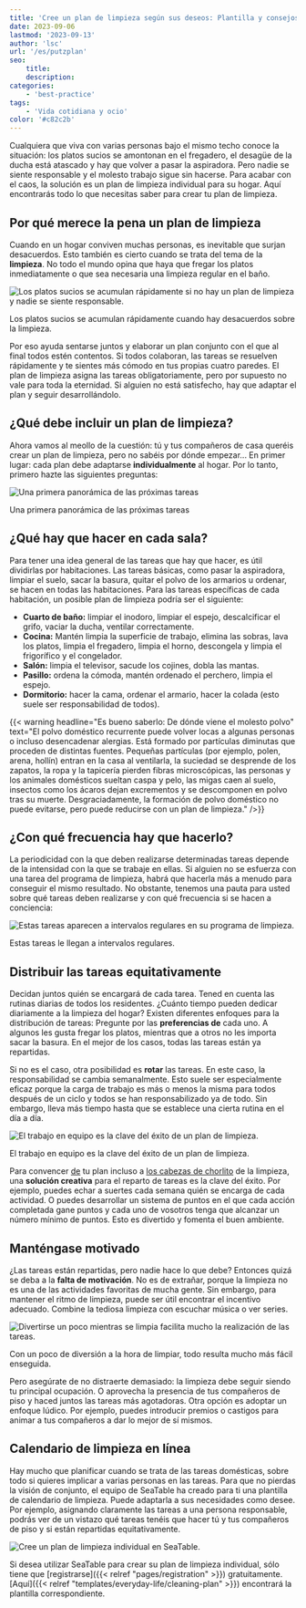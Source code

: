 ```yaml
---
title: 'Cree un plan de limpieza según sus deseos: Plantilla y consejos'
date: 2023-09-06
lastmod: '2023-09-13'
author: 'lsc'
url: '/es/putzplan'
seo:
    title:
    description:
categories:
    - 'best-practice'
tags:
    - 'Vida cotidiana y ocio'
color: '#c82c2b'
---
```


Cualquiera que viva con varias personas bajo el mismo techo conoce la situación: los platos sucios se amontonan en el fregadero, el desagüe de la ducha está atascado y hay que volver a pasar la aspiradora. Pero nadie se siente responsable y el molesto trabajo sigue sin hacerse. Para acabar con el caos, la solución es un plan de limpieza individual para su hogar. Aquí encontrarás todo lo que necesitas saber para crear tu plan de limpieza.

## Por qué merece la pena un plan de limpieza

Cuando en un hogar conviven muchas personas, es inevitable que surjan desacuerdos. Esto también es cierto cuando se trata del tema de la **limpieza**. No todo el mundo opina que haya que fregar los platos inmediatamente o que sea necesaria una limpieza regular en el baño.

![Los platos sucios se acumulan rápidamente si no hay un plan de limpieza y nadie se siente responsable.](nathan-dumlao-m0ucB-06v7k-unsplash-1-e1693817126757-711x533.jpg)

Los platos sucios se acumulan rápidamente cuando hay desacuerdos sobre la limpieza.

Por eso ayuda sentarse juntos y elaborar un plan conjunto con el que al final todos estén contentos. Si todos colaboran, las tareas se resuelven rápidamente y te sientes más cómodo en tus propias cuatro paredes. El plan de limpieza asigna las tareas obligatoriamente, pero por supuesto no vale para toda la eternidad. Si alguien no está satisfecho, hay que adaptar el plan y seguir desarrollándolo.

## ¿Qué debe incluir un plan de limpieza?

Ahora vamos al meollo de la cuestión: tú y tus compañeros de casa queréis crear un plan de limpieza, pero no sabéis por dónde empezar... En primer lugar: cada plan debe adaptarse **individualmente** al hogar. Por lo tanto, primero hazte las siguientes preguntas:

![Una primera panorámica de las próximas tareas](Putzplan-1-711x711.png)

Una primera panorámica de las próximas tareas

## ¿Qué hay que hacer en cada sala?

Para tener una idea general de las tareas que hay que hacer, es útil dividirlas por habitaciones. Las tareas básicas, como pasar la aspiradora, limpiar el suelo, sacar la basura, quitar el polvo de los armarios u ordenar, se hacen en todas las habitaciones. Para las tareas específicas de cada habitación, un posible plan de limpieza podría ser el siguiente:

- **Cuarto de baño:** limpiar el inodoro, limpiar el espejo, descalcificar el grifo, vaciar la ducha, ventilar correctamente.
- **Cocina:** Mantén limpia la superficie de trabajo, elimina las sobras, lava los platos, limpia el fregadero, limpia el horno, descongela y limpia el frigorífico y el congelador.
- **Salón:** limpia el televisor, sacude los cojines, dobla las mantas.
- **Pasillo:** ordena la cómoda, mantén ordenado el perchero, limpia el espejo.
- **Dormitorio:** hacer la cama, ordenar el armario, hacer la colada (esto suele ser responsabilidad de todos).

{{< warning headline="Es bueno saberlo: De dónde viene el molesto polvo" text="El polvo doméstico recurrente puede volver locas a algunas personas o incluso desencadenar alergias. Está formado por partículas diminutas que proceden de distintas fuentes. Pequeñas partículas (por ejemplo, polen, arena, hollín) entran en la casa al ventilarla, la suciedad se desprende de los zapatos, la ropa y la tapicería pierden fibras microscópicas, las personas y los animales domésticos sueltan caspa y pelo, las migas caen al suelo, insectos como los ácaros dejan excrementos y se descomponen en polvo tras su muerte. Desgraciadamente, la formación de polvo doméstico no puede evitarse, pero puede reducirse con un plan de limpieza." />}}

## ¿Con qué frecuencia hay que hacerlo?

La periodicidad con la que deben realizarse determinadas tareas depende de la intensidad con la que se trabaje en ellas. Si alguien no se esfuerza con una tarea del programa de limpieza, habrá que hacerla más a menudo para conseguir el mismo resultado. No obstante, tenemos una pauta para usted sobre qué tareas deben realizarse y con qué frecuencia si se hacen a conciencia:

![Estas tareas aparecen a intervalos regulares en su programa de limpieza.](Haeufigkeit-der-Taetigkeiten-fuer-den-Putzplan-711x711.png)

Estas tareas le llegan a intervalos regulares.

## Distribuir las tareas equitativamente

Decidan juntos quién se encargará de cada tarea. Tened en cuenta las rutinas diarias de todos los residentes. ¿Cuánto tiempo pueden dedicar diariamente a la limpieza del hogar? Existen diferentes enfoques para la distribución de tareas: Pregunte por las **preferencias de** cada uno. A algunos les gusta fregar los platos, mientras que a otros no les importa sacar la basura. En el mejor de los casos, todas las tareas están ya repartidas.

Si no es el caso, otra posibilidad es **rotar** las tareas. En este caso, la responsabilidad se cambia semanalmente. Esto suele ser especialmente eficaz porque la carga de trabajo es más o menos la misma para todos después de un ciclo y todos se han responsabilizado ya de todo. Sin embargo, lleva más tiempo hasta que se establece una cierta rutina en el día a día.

![El trabajo en equipo es la clave del éxito de un plan de limpieza.](pexels-pavel-danilyuk-8763139-1-scaled-e1693817422843-711x498.jpg)

El trabajo en equipo es la clave del éxito de un plan de limpieza.

Para convencer [de](https://www.stuttgarter-zeitung.de/inhalt.putztipps-fuer-faule-mhsd.c745ba0a-445a-4ced-962a-27efccd135af.html) tu plan incluso a [los cabezas de chorlito](https://www.stuttgarter-zeitung.de/inhalt.putztipps-fuer-faule-mhsd.c745ba0a-445a-4ced-962a-27efccd135af.html) de la limpieza, una **solución creativa** para el reparto de tareas es la clave del éxito. Por ejemplo, puedes echar a suertes cada semana quién se encarga de cada actividad. O puedes desarrollar un sistema de puntos en el que cada acción completada gane puntos y cada uno de vosotros tenga que alcanzar un número mínimo de puntos. Esto es divertido y fomenta el buen ambiente.

## Manténgase motivado

¿Las tareas están repartidas, pero nadie hace lo que debe? Entonces quizá se deba a la **falta de motivación**. No es de extrañar, porque la limpieza no es una de las actividades favoritas de mucha gente. Sin embargo, para mantener el ritmo de limpieza, puede ser útil encontrar el incentivo adecuado. Combine la tediosa limpieza con escuchar música o ver series.

![Divertirse un poco mientras se limpia facilita mucho la realización de las tareas.](pexels-rdne-stock-project-5591970-1-711x474.jpg)

Con un poco de diversión a la hora de limpiar, todo resulta mucho más fácil enseguida.

Pero asegúrate de no distraerte demasiado: la limpieza debe seguir siendo tu principal ocupación. O aprovecha la presencia de tus compañeros de piso y haced juntos las tareas más agotadoras. Otra opción es adoptar un enfoque lúdico. Por ejemplo, puedes introducir premios o castigos para animar a tus compañeros a dar lo mejor de sí mismos.

## Calendario de limpieza en línea

Hay mucho que planificar cuando se trata de las tareas domésticas, sobre todo si quieres implicar a varias personas en las tareas. Para que no pierdas la visión de conjunto, el equipo de SeaTable ha creado para ti una plantilla de calendario de limpieza. Puede adaptarla a sus necesidades como desee. Por ejemplo, asignando claramente las tareas a una persona responsable, podrás ver de un vistazo qué tareas tenéis que hacer tú y tus compañeros de piso y si están repartidas equitativamente.

![Cree un plan de limpieza individual en SeaTable.](Putzplan.png)

Si desea utilizar SeaTable para crear su plan de limpieza individual, sólo tiene que [registrarse]({{< relref "pages/registration" >}}) gratuitamente. [Aquí]({{< relref "templates/everyday-life/cleaning-plan" >}}) encontrará la plantilla correspondiente.
